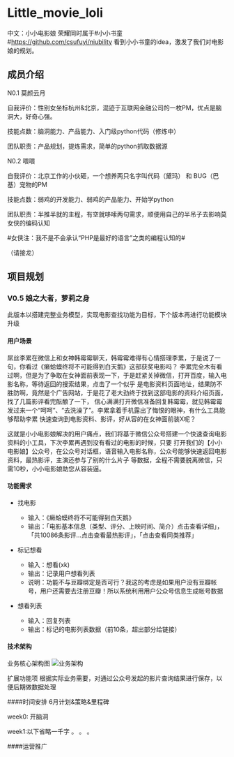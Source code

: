 # Little_movie_loli
中文：小小电影娘
荣耀同时属于#小小书童#https://github.com/csufuyi/niubility 看到小小书童的idea，激发了我们对电影娘的规划。
## 成员介绍
N0.1  莫颜云月 

自我评价：性别女坐标杭州&北京，混迹于互联网金融公司的一枚PM，优点是脑洞大，好奇心强。

技能点数：脑洞能力、产品能力、入门级python代码（修炼中）

团队职责：产品规划，提炼需求，简单的python抓取数据源

N0.2 喂喂

自我评价：北京工作的小伙砸，一个想养两只名字叫代码（黛玛） 和 BUG（巴基）宠物的PM

技能点数：弱鸡的开发能力、弱鸡的产品能力、开始学python

团队职责：半推半就的主程，有空就哆嗦两句需求，顺便用自己的半吊子去影响莫女侠的编码认知

#女侠注：我不是不会承认“PHP是最好的语言”之类的编程认知的#

（请接龙）

## 项目规划
### V0.5 娘之大者，萝莉之身
此版本以搭建完整业务模型，实现电影查找功能为目标，下个版本再进行功能模块升级
#### 用户场景
  屌丝李累在微信上和女神韩霉霉聊天，韩霉霉难得有心情搭理李累，于是说了一句，你看过《癞蛤蟆终将不可能得到白天鹅》这部获奖电影吗？
  李累完全木有看过啊，但是为了争取在女神面前表现一下，于是赶紧关掉微信，打开百度，输入电影名称，等待返回的搜索结果，点击了一个似乎
  是电影资料页面地址，结果防不胜防啊，竟然是个广告网站，于是花了老大劲终于找到这部电影的资料介绍页面，找了几篇影评看完酝酿了一下，
  信心满满打开微信准备回复韩霉霉，就见韩霉霉发过来一个“呵呵”、“去洗澡了”。李累拿着手机露出了悔恨的眼神，有什么工具能够帮助李累
  快速查询到电影资料、影评，好从容的在女神面前装X呢？
  
  这就是小小电影娘解决的用户痛点，我们将基于微信公众号搭建一个快速查询电影资料的小工具，下次李累再遇到没有看过的电影的时候，只要
  打开我们的【小小电影娘】公众号，在公众号对话框，语音输入电影名称，公众号能够快速返回电影资料，最热影评，主演还参与了别的什么片子
  等数据，全程不需要脱离微信，只需10秒，小小电影娘助您从容装逼。
  
#### 功能需求

  - 找电影
    + 输入：《癞蛤蟆终将不可能得到白天鹅》
    + 输出：「电影基本信息（类型、评分、上映时间、简介）点击查看详细」，「共10086条影评...点击查看最热影评」，「点击查看同类推荐」

  - 标记想看
    + 输入：想看(xk)
    + 输出：记录用户想看列表
    + 说明：功能不与豆瓣绑定是否可行？我这的考虑是如果用户没有豆瓣帐号，用户还需要去注册豆瓣！所以系统利用用户公众号信息生成帐号数据

  - 想看列表
    + 输入：回复列表
    + 输出：标记的电影列表数据（前10条，超出部分给链接）

#### 技术架构
业务核心架构图
![业务架构](http://c.hiphotos.baidu.com/image/pic/item/c75c10385343fbf2b8a4c211b87eca8065388f73.jpg)

扩展功能项
根据实际业务需要，对通过公众号发起的影片查询结果进行保存，以便后期做数据处理

####时间安排
6月计划&策略&里程碑

week0: 开脑洞

week1:以下省略一千字
。
。
。

####运营推广



